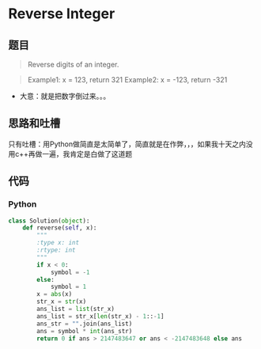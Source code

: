 
# Reverse Integer
## 题目
> Reverse digits of an integer.

>Example1: x = 123, return 321
Example2: x = -123, return -321

* 大意：就是把数字倒过来。。。

## 思路和吐槽
只有吐槽：用Python做简直是太简单了，简直就是在作弊，，，如果我十天之内没用c++再做一遍，我肯定是白做了这道题

## 代码
### Python
~~~python
class Solution(object):
    def reverse(self, x):
        """
        :type x: int
        :rtype: int
        """
        if x < 0:
            symbol = -1
        else:
            symbol = 1
        x = abs(x)
        str_x = str(x)
        ans_list = list(str_x)
        ans_list = str_x[len(str_x) - 1::-1]
        ans_str = "".join(ans_list)
        ans = symbol * int(ans_str)
        return 0 if ans > 2147483647 or ans < -2147483648 else ans
~~~